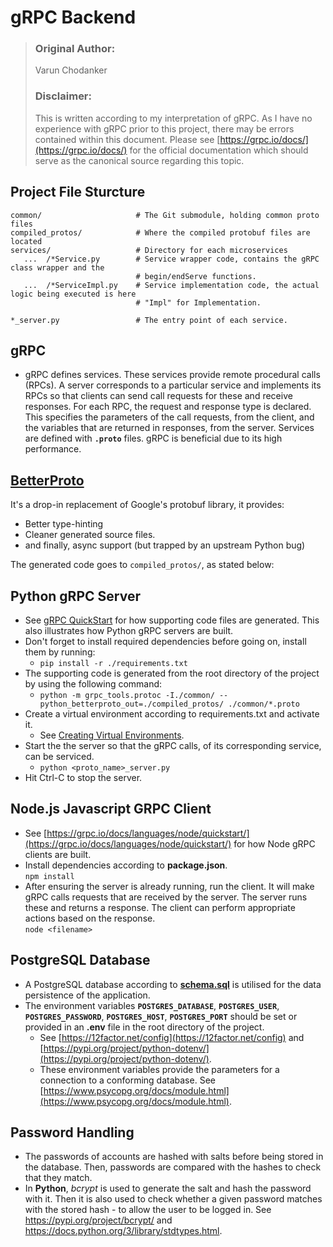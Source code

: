 # gRPC Backend

> ### Original Author:
> Varun Chodanker
> ### Disclaimer:
> This is written according to my interpretation of gRPC. As I have no experience with gRPC prior to this project, there may be errors contained within this document. Please see [https://grpc.io/docs/](https://grpc.io/docs/) for the official documentation which should serve as the canonical source regarding this topic.

## Project File Sturcture

```
common/                     # The Git submodule, holding common proto files
compiled_protos/            # Where the compiled protobuf files are located
services/                   # Directory for each microservices
   ...  /*Service.py        # Service wrapper code, contains the gRPC class wrapper and the
                            # begin/endServe functions.
   ...  /*ServiceImpl.py    # Service implementation code, the actual logic being executed is here
                            # "Impl" for Implementation.

*_server.py                 # The entry point of each service.
```

## gRPC

- gRPC defines services. These services provide remote procedural calls (RPCs). A server corresponds to a particular service and implements its RPCs so that clients can send call requests for these and receive responses. For each RPC, the request and response type is declared. This specifies the parameters of the call requests, from the client, and the variables that are returned in responses, from the server. Services are defined with **`.proto`** files. gRPC
is beneficial due to its high performance.

## [BetterProto](https://github.com/danielgtaylor/python-betterproto)

It's a drop-in replacement of Google's protobuf library, it provides:

- Better type-hinting
- Cleaner generated source files.
- and finally, async support (but trapped by an upstream Python bug)

The generated code goes to `compiled_protos/`, as stated below:

## Python gRPC Server

- See [gRPC QuickStart](https://grpc.io/docs/languages/python/quickstart/) for how supporting code files are generated. This also illustrates how Python gRPC servers are built.
- Don't forget to install required dependencies before going on, install them by running:
    - `pip install -r ./requirements.txt`
- The supporting code is generated from the root directory of the project by using the following command:
    - `python -m grpc_tools.protoc -I./common/ --python_betterproto_out=./compiled_protos/ ./common/*.proto`
- Create a virtual environment according to requirements.txt and activate it.
    - See [Creating Virtual Environments](https://packaging.python.org/en/latest/tutorials/installing-packages/#creating-virtual-environments).
- Start the the server so that the gRPC calls, of its corresponding service, can be serviced.  
    - `python <proto_name>_server.py`
- Hit Ctrl-C to stop the server.

## Node.js Javascript GRPC Client

- See [https://grpc.io/docs/languages/node/quickstart/](https://grpc.io/docs/languages/node/quickstart/) for how Node gRPC clients are built.
- Install dependencies according to **package.json**.  
`npm install`
- After ensuring the server is already running, run the client. It will make gRPC calls requests that are received by the server. The server runs these and returns a response. The client can perform appropriate actions based on the response.  
`node <filename>`

## PostgreSQL Database

- A PostgreSQL database according to **[schema.sql](https://github.com/cs261-2022-group22/postgresql-schema/blob/main/schema.sql)** is utilised for the data persistence of the application.
- The environment variables **`POSTGRES_DATABASE`**, **`POSTGRES_USER`**, **`POSTGRES_PASSWORD`**, **`POSTGRES_HOST`**, **`POSTGRES_PORT`** should be set or provided in an **.env** file in the root directory of the project.
    - See [https://12factor.net/config](https://12factor.net/config) and [https://pypi.org/project/python-dotenv/](https://pypi.org/project/python-dotenv/).  
    - These environment variables provide the parameters for a connection to a conforming database. See [https://www.psycopg.org/docs/module.html](https://www.psycopg.org/docs/module.html).

## Password Handling

- The passwords of accounts are hashed with salts before being stored in the database. Then, passwords are compared with the hashes to check that they match.
- In **Python**, *bcrypt* is used to generate the salt and hash the password with it. Then it is also used to check whether a given password matches with the stored hash - to allow the user to be logged in. See <https://pypi.org/project/bcrypt/> and <https://docs.python.org/3/library/stdtypes.html>.
